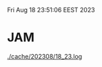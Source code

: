 Fri Aug 18 23:51:06 EEST 2023
# JAM
<a href='./cache/202308/18_23.log'>./cache/202308/18_23.log</a>
